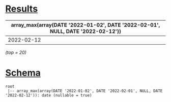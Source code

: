 # [Results](#tab/results)

|array_max(array(DATE '2022-01-02', DATE '2022-02-01', NULL, DATE '2022-02-12'))|
|-------------------------------------------------------------------------------|
|2022-02-12                                                                     |

_(top = 20)_

# [Schema](#tab/schema)

```shell
root
 |-- array_max(array(DATE '2022-01-02', DATE '2022-02-01', NULL, DATE '2022-02-12')): date (nullable = true)

```
